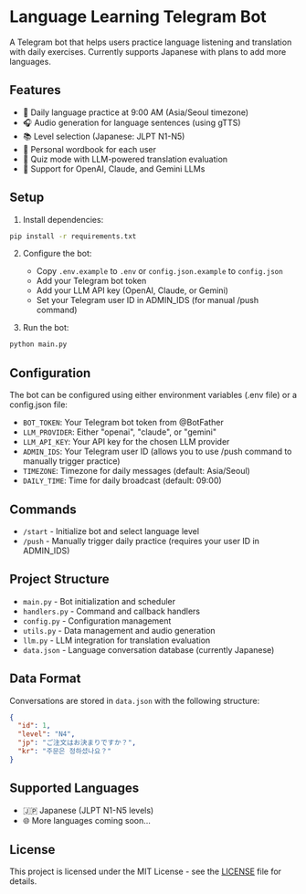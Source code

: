 # Language Learning Telegram Bot

A Telegram bot that helps users practice language listening and translation with daily exercises. Currently supports Japanese with plans to add more languages.

## Features

- 🎌 Daily language practice at 9:00 AM (Asia/Seoul timezone)
- 🎧 Audio generation for language sentences (using gTTS)
- 📚 Level selection (Japanese: JLPT N1-N5)
- 💾 Personal wordbook for each user
- 🎯 Quiz mode with LLM-powered translation evaluation
- 🤖 Support for OpenAI, Claude, and Gemini LLMs

## Setup

1. Install dependencies:
```bash
pip install -r requirements.txt
```

2. Configure the bot:
   - Copy `.env.example` to `.env` or `config.json.example` to `config.json`
   - Add your Telegram bot token
   - Add your LLM API key (OpenAI, Claude, or Gemini)
   - Set your Telegram user ID in ADMIN_IDS (for manual /push command)

3. Run the bot:
```bash
python main.py
```

## Configuration

The bot can be configured using either environment variables (.env file) or a config.json file:

- `BOT_TOKEN`: Your Telegram bot token from @BotFather
- `LLM_PROVIDER`: Either "openai", "claude", or "gemini"
- `LLM_API_KEY`: Your API key for the chosen LLM provider
- `ADMIN_IDS`: Your Telegram user ID (allows you to use /push command to manually trigger practice)
- `TIMEZONE`: Timezone for daily messages (default: Asia/Seoul)
- `DAILY_TIME`: Time for daily broadcast (default: 09:00)

## Commands

- `/start` - Initialize bot and select language level
- `/push` - Manually trigger daily practice (requires your user ID in ADMIN_IDS)

## Project Structure

- `main.py` - Bot initialization and scheduler
- `handlers.py` - Command and callback handlers
- `config.py` - Configuration management
- `utils.py` - Data management and audio generation
- `llm.py` - LLM integration for translation evaluation
- `data.json` - Language conversation database (currently Japanese)

## Data Format

Conversations are stored in `data.json` with the following structure:
```json
{
  "id": 1,
  "level": "N4",
  "jp": "ご注文はお決まりですか？",
  "kr": "주문은 정하셨나요？"
}
```

## Supported Languages

- 🇯🇵 Japanese (JLPT N1-N5 levels)
- 🌐 More languages coming soon...

## License

This project is licensed under the MIT License - see the [LICENSE](LICENSE) file for details.